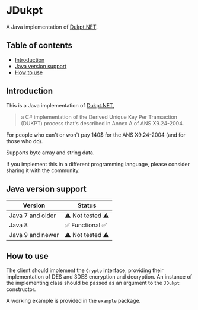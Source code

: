 
# JDukpt
A Java implementation of [Dukpt.NET](https://github.com/sgbj/Dukpt.NET).

## Table of contents
* [Introduction](#introduction)
* [Java version support](#java-version-support)
* [How to use](#how-to-use)

## Introduction
This is a Java implementation of [Dukpt.NET](https://github.com/sgbj/Dukpt.NET),
> a C# implementation of the Derived Unique Key Per Transaction (DUKPT) process that's described in Annex A of ANS X9.24-2004.

For people who can't or won't pay 140$ for the ANS X9.24-2004 (and for those who do). 

Supports byte array and string data.

If you implement this in a different programming language, please consider sharing it with the community.

## Java version support
|Version| Status |
|--|--|
| Java 7 and older| ⚠️ Not tested ⚠️ |
| Java 8 | ✅ Functional ✅ |
| Java 9 and newer | ⚠️ Not tested ⚠️ |

## How to use

 The client should implement the `Crypto` interface, providing their implementation of DES and 3DES encryption and decryption. An instance of the implementing class should be passed as an argument to the `JDukpt` constructor.
 
A working example is provided in the `example`  package.
